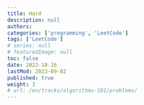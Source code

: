 ```yaml
---
title: Hard
description: null
authors:
categories: ['programming', 'LeetCode']
tags: ['LeetCode']
# series: null
# featuredImage: null
toc: false
date: 2022-10-16
lastMod: 2023-09-02
published: true
weight: 3
# url: /en/tracks/algorithms-101/problems/
---
```

